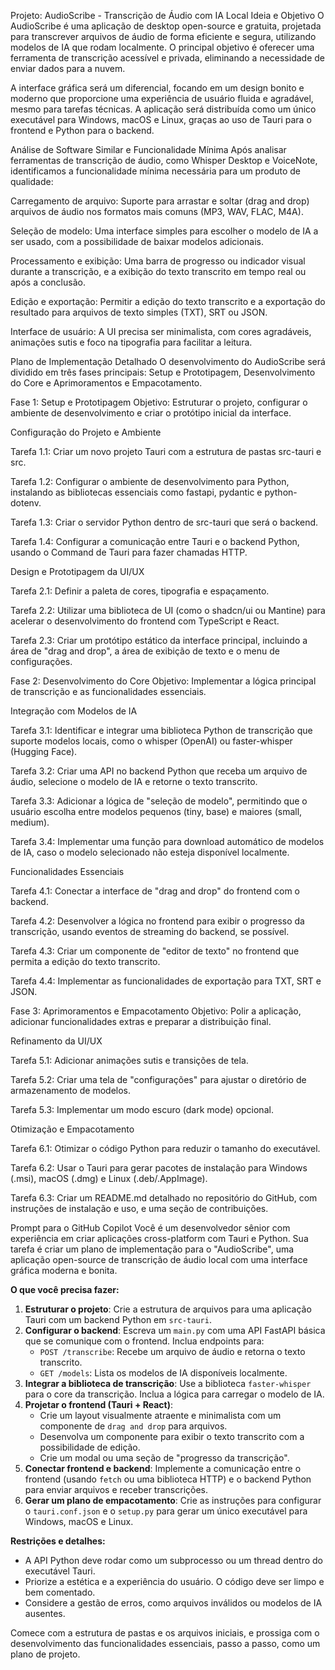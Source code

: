 Projeto: AudioScribe - Transcrição de Áudio com IA Local
Ideia e Objetivo
O AudioScribe é uma aplicação de desktop open-source e gratuita, projetada para transcrever arquivos de áudio de forma eficiente e segura, utilizando modelos de IA que rodam localmente. O principal objetivo é oferecer uma ferramenta de transcrição acessível e privada, eliminando a necessidade de enviar dados para a nuvem.

A interface gráfica será um diferencial, focando em um design bonito e moderno que proporcione uma experiência de usuário fluida e agradável, mesmo para tarefas técnicas. A aplicação será distribuída como um único executável para Windows, macOS e Linux, graças ao uso de Tauri para o frontend e Python para o backend.

Análise de Software Similar e Funcionalidade Mínima
Após analisar ferramentas de transcrição de áudio, como Whisper Desktop e VoiceNote, identificamos a funcionalidade mínima necessária para um produto de qualidade:

Carregamento de arquivo: Suporte para arrastar e soltar (drag and drop) arquivos de áudio nos formatos mais comuns (MP3, WAV, FLAC, M4A).

Seleção de modelo: Uma interface simples para escolher o modelo de IA a ser usado, com a possibilidade de baixar modelos adicionais.

Processamento e exibição: Uma barra de progresso ou indicador visual durante a transcrição, e a exibição do texto transcrito em tempo real ou após a conclusão.

Edição e exportação: Permitir a edição do texto transcrito e a exportação do resultado para arquivos de texto simples (TXT), SRT ou JSON.

Interface de usuário: A UI precisa ser minimalista, com cores agradáveis, animações sutis e foco na tipografia para facilitar a leitura.

Plano de Implementação Detalhado
O desenvolvimento do AudioScribe será dividido em três fases principais: Setup e Prototipagem, Desenvolvimento do Core e Aprimoramentos e Empacotamento.

Fase 1: Setup e Prototipagem
Objetivo: Estruturar o projeto, configurar o ambiente de desenvolvimento e criar o protótipo inicial da interface.

Configuração do Projeto e Ambiente

Tarefa 1.1: Criar um novo projeto Tauri com a estrutura de pastas src-tauri e src.

Tarefa 1.2: Configurar o ambiente de desenvolvimento para Python, instalando as bibliotecas essenciais como fastapi, pydantic e python-dotenv.

Tarefa 1.3: Criar o servidor Python dentro de src-tauri que será o backend.

Tarefa 1.4: Configurar a comunicação entre Tauri e o backend Python, usando o Command de Tauri para fazer chamadas HTTP.

Design e Prototipagem da UI/UX

Tarefa 2.1: Definir a paleta de cores, tipografia e espaçamento.

Tarefa 2.2: Utilizar uma biblioteca de UI (como o shadcn/ui ou Mantine) para acelerar o desenvolvimento do frontend com TypeScript e React.

Tarefa 2.3: Criar um protótipo estático da interface principal, incluindo a área de "drag and drop", a área de exibição de texto e o menu de configurações.

Fase 2: Desenvolvimento do Core
Objetivo: Implementar a lógica principal de transcrição e as funcionalidades essenciais.

Integração com Modelos de IA

Tarefa 3.1: Identificar e integrar uma biblioteca Python de transcrição que suporte modelos locais, como o whisper (OpenAI) ou faster-whisper (Hugging Face).

Tarefa 3.2: Criar uma API no backend Python que receba um arquivo de áudio, selecione o modelo de IA e retorne o texto transcrito.

Tarefa 3.3: Adicionar a lógica de "seleção de modelo", permitindo que o usuário escolha entre modelos pequenos (tiny, base) e maiores (small, medium).

Tarefa 3.4: Implementar uma função para download automático de modelos de IA, caso o modelo selecionado não esteja disponível localmente.

Funcionalidades Essenciais

Tarefa 4.1: Conectar a interface de "drag and drop" do frontend com o backend.

Tarefa 4.2: Desenvolver a lógica no frontend para exibir o progresso da transcrição, usando eventos de streaming do backend, se possível.

Tarefa 4.3: Criar um componente de "editor de texto" no frontend que permita a edição do texto transcrito.

Tarefa 4.4: Implementar as funcionalidades de exportação para TXT, SRT e JSON.

Fase 3: Aprimoramentos e Empacotamento
Objetivo: Polir a aplicação, adicionar funcionalidades extras e preparar a distribuição final.

Refinamento da UI/UX

Tarefa 5.1: Adicionar animações sutis e transições de tela.

Tarefa 5.2: Criar uma tela de "configurações" para ajustar o diretório de armazenamento de modelos.

Tarefa 5.3: Implementar um modo escuro (dark mode) opcional.

Otimização e Empacotamento

Tarefa 6.1: Otimizar o código Python para reduzir o tamanho do executável.

Tarefa 6.2: Usar o Tauri para gerar pacotes de instalação para Windows (.msi), macOS (.dmg) e Linux (.deb/.AppImage).

Tarefa 6.3: Criar um README.md detalhado no repositório do GitHub, com instruções de instalação e uso, e uma seção de contribuições.

Prompt para o GitHub Copilot
Você é um desenvolvedor sênior com experiência em criar aplicações cross-platform com Tauri e Python. Sua tarefa é criar um plano de implementação para o "AudioScribe", uma aplicação open-source de transcrição de áudio local com uma interface gráfica moderna e bonita.

**O que você precisa fazer:**
1.  **Estruturar o projeto**: Crie a estrutura de arquivos para uma aplicação Tauri com um backend Python em `src-tauri`.
2.  **Configurar o backend**: Escreva um `main.py` com uma API FastAPI básica que se comunique com o frontend. Inclua endpoints para:
    * `POST /transcribe`: Recebe um arquivo de áudio e retorna o texto transcrito.
    * `GET /models`: Lista os modelos de IA disponíveis localmente.
3.  **Integrar a biblioteca de transcrição**: Use a biblioteca `faster-whisper` para o core da transcrição. Inclua a lógica para carregar o modelo de IA.
4.  **Projetar o frontend (Tauri + React)**:
    * Crie um layout visualmente atraente e minimalista com um componente de `drag and drop` para arquivos.
    * Desenvolva um componente para exibir o texto transcrito com a possibilidade de edição.
    * Crie um modal ou uma seção de "progresso da transcrição".
5.  **Conectar frontend e backend**: Implemente a comunicação entre o frontend (usando `fetch` ou uma biblioteca HTTP) e o backend Python para enviar arquivos e receber transcrições.
6.  **Gerar um plano de empacotamento**: Crie as instruções para configurar o `tauri.conf.json` e o `setup.py` para gerar um único executável para Windows, macOS e Linux.

**Restrições e detalhes:**
* A API Python deve rodar como um subprocesso ou um thread dentro do executável Tauri.
* Priorize a estética e a experiência do usuário. O código deve ser limpo e bem comentado.
* Considere a gestão de erros, como arquivos inválidos ou modelos de IA ausentes.

Comece com a estrutura de pastas e os arquivos iniciais, e prossiga com o desenvolvimento das funcionalidades essenciais, passo a passo, como um plano de projeto.